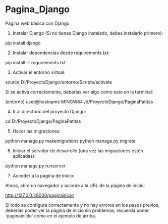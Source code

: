 # Pagina_Django
Pagina web básica con Django

1. Instalar Django (Si no tienes Django instalado, debes instalarlo primero):

pip install django

2. Instalar dependencias desde requirements.txt:

pip install -r requirements.txt

3. Activar el entorno virtual:

source D:/ProyectoDjango/entorno/Scripts/activate

Si se activa correctamente, deberías ver algo como esto en la terminal:

(entorno) user@hostname MINGW64 /d/ProyectoDjango/PaginaPatitas

4. Ir al directorio del proyecto Django:

cd D:/ProyectoDjango/PaginaPatitas

5. Hacer las migraciones:

python manage.py makemigrations
python manage.py migrate

6. Iniciar el servidor de desarrollo (una vez las migraciones estén aplicadas):

python manage.py runserver

7. Acceder a la página de inicio:
   
Ahora, abre un navegador y accede a la URL de la página de inicio:

http://127.0.0.1:8000/paginainicio

Si todo se configura correctamente y no hay errores en los pasos previos, deberías poder ver la página de inicio sin problemas, recuerda poner 'paginainicio' como en el ejemplo de arriba.


